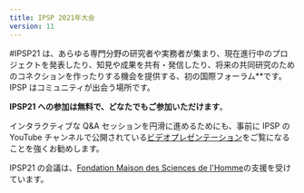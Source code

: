 ```yaml
---
title: IPSP 2021年大会
version: 11
---
```


#IPSP21 は、あらゆる専門分野の研究者や実務者が集まり、現在進行中のプロジェクトを発表したり、知見や成果を共有・発信したり、将来の共同研究のためのコネクションを作ったりする機会を提供する、初の国際フォーラム\*\*です。IPSP はコミュニティが出会う場所です。

**IPSP21 への参加は無料で、どなたでもご参加いただけます**。

インタラクティブな Q&A セッションを円滑に進めるためにも、事前に IPSP の YouTube チャンネルで公開されている[ビデオプレゼンテーション](https://www.youtube.com/watch?v=EiZoWeCFmYc&list=PLLv_k1nsHewlD-pB7BCWsiQnNvb_NhPpO&index=2)をご覧になることを強くお勧めします。

IPSP21 の会議は、[Fondation Maison des Sciences de l'Homme](https://www.fmsh.fr/en)の支援を受けています。
